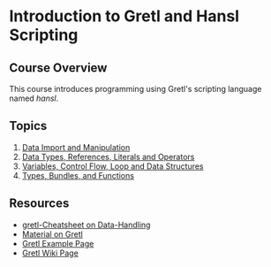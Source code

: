 # Introduction to Gretl and Hansl Scripting

## Course Overview
This course introduces programming using Gretl's scripting language named *hansl*.

## Topics

1) [Data Import and Manipulation](exercises/01/sheet_01.md)
2) [Data Types, References, Literals and Operators](exercises/02/sheet_02.md)
3) [Variables, Control Flow, Loop and Data Structures](exercises/03/sheet_03.md)
4) [Types, Bundles, and Functions](exercises/04/sheet_04.md)


## Resources
- [gretl-Cheatsheet on Data-Handling](https://github.com/gretl-project/gretl_cheatsheet/blob/master/datahandling.pdf)
- [Material on Gretl](https://github.com/gretl-project/material-on-gretl)
- [Gretl Example Page](https://github.com/gretl-project/material-on-gretl/wiki)
- [Gretl Wiki Page](https://gretlwiki.econ.univpm.it/index.php/Main_Page)

